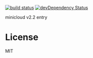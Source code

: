 
  [![build status][travis-image]][travis-url]
  [![devDependency Status](https://david-dm.org/atom/electron/dev-status.svg)](https://david-dm.org/minicloud/minicloudjs#info=devDependencies)
  
  minicloud v2.2 entry


# License

  MIT
 
[travis-image]: https://img.shields.io/travis/minicloud/minicloudjs/master.svg?style=flat-square
[travis-url]: https://travis-ci.org/minicloud/minicloudjs 
